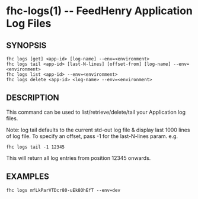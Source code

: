 fhc-logs(1) -- FeedHenry Application Log Files
==============================================

## SYNOPSIS

    fhc logs [get] <app-id> [log-name] --env=<environment>
    fhc logs tail <app-id> [last-N-lines] [offset-from] [log-name] --env=<environment>
	fhc logs list <app-id> --env=<environment>
    fhc logs delete <app-id> <log-name> --env=<environment>

## DESCRIPTION

This command can be used to list/retrieve/delete/tail your Application log files.

Note: log tail defaults to the current std-out log file & display last 1000 lines of log file. To specify an offset, pass -1 for the last-N-lines param. e.g.

    fhc logs tail -1 12345

This will return all log entries from position 12345 onwards.

## EXAMPLES

    fhc logs mfLkParVTDcr80-uEk8OhEfT --env=dev
